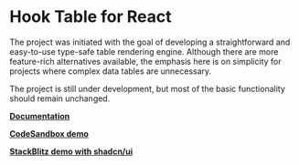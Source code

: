 # Hook Table for React

The project was initiated with the goal of developing a straightforward and easy-to-use type-safe table rendering engine. Although there are more feature-rich alternatives available, the emphasis here is on simplicity for projects where complex data tables are unnecessary.

The project is still under development, but most of the basic functionality should remain unchanged.

**[Documentation](https://github.com/ihv-hook-table/react-hook-table/wiki/Quickstart)**

**[CodeSandbox demo](https://codesandbox.io/p/sandbox/react-hook-table-nsvy5y)**

**[StackBlitz demo with shadcn/ui](https://stackblitz.com/edit/react-hook-table-with-shadcn-ui?file=src%2Fpages%2Fexample%2Fexample.tsx)**
